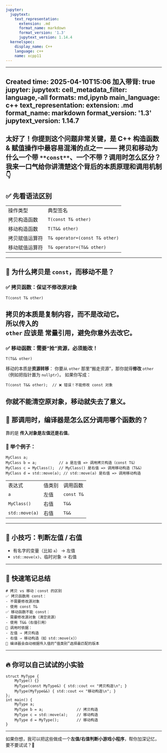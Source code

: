 ```yaml
---
jupyter:
  jupytext:
    text_representation:
      extension: .md
      format_name: markdown
      format_version: '1.3'
      jupytext_version: 1.14.4
  kernelspec:
    display_name: C++
    language: c++
    name: xcpp11
---
```


---
Created time: 2025-04-10T15:06
加入带背: true
jupyter:
  jupytext:
    cell_metadata_filter: language,-all
    formats: md,ipynb
    main_language: c++
    text_representation:
      extension: .md
      format_name: markdown
      format_version: '1.3'
      jupytext_version: 1.14.7
---
太好了！你提到这个问题非常关键，是 C++ 构造函数 & 赋值操作中最容易混淆的点之一 —— **拷贝和移动为什么一个带** `**const**`**、一个不带？调用时怎么区分？**
我来一口气给你讲清楚这个背后的**本质原理**和**调用机制**👇
---
## ✅ 先看语法区别
|   |   |
|---|---|
|操作类型|典型签名|
|拷贝构造函数|`T(const T& other)`|
|移动构造函数|`T(T&& other)`|
|拷贝赋值运算符|`T& operator=(const T& other)`|
|移动赋值运算符|`T& operator=(T&& other)`|
---
## 🎯 为什么拷贝是 `const`，而移动不是？
### ✅ 拷贝函数：保证不修改原对象


```
T(const T& other)
```

拷贝的本质是**复制内容**，而不是改动它。  
所以传入的  
`other` 应该是 **常量引用**，避免你意外去改它。
---
### ✅ 移动函数：需要“抢”资源，必须能改！


```
T(T&& other)
```

移动的本质是**资源转移**：
你要从 `other` 那里“搬走资源”，那你就得**修改** `other`（例如把指针置为 `nullptr`）。
如果你写成：


```
T(const T&& other);  // ❌ 错误！不能修改 const 对象
```

你就不能清空原对象，移动就失去了意义。
---
## 🤔 那调用时，编译器是怎么区分调用哪个函数的？
靠的是 **传入对象是左值还是右值**。
### 🧩 举个例子：


```
MyClass a;
MyClass b = a;          // a 是左值 => 调用拷贝构造（const T&）
MyClass c = MyClass();  // MyClass() 是右值 => 调用移动构造（T&&）
MyClass d = std::move(a); // std::move(a) 是右值 => 调用移动构造
```

|   |   |   |
|---|---|---|
|表达式|值类别|调用函数|
|`a`|左值|`const T&`|
|`MyClass()`|右值|`T&&`|
|`std::move(a)`|右值|`T&&`|
---
## 🧠 小技巧：判断左值 / 右值
- 有名字的变量（比如 `a`） → 左值
- `std::move(x)`、临时对象 → 右值
---
## 📝 快速笔记总结
```Plain
# 拷贝 vs 移动：const 的区别
✅ 拷贝函数用 const：
- 不需要修改源对象
- 使用 const T&
✅ 移动函数不能 const：
- 需要修改源对象（清空资源）
- 使用 T&&（右值引用）
🎯 调用时依据：
- 左值 ⇒ 拷贝构造
- 右值 ⇒ 移动构造（如 std::move(x)）
📌 编译器会自动根据传入值的“值类别”选择最匹配的版本
```
---
## 🔥 你可以自己试试的小实验


```
struct MyType {
    MyType() {}
    MyType(const MyType&) { std::cout << "拷贝构造\n"; }
    MyType(MyType&&) { std::cout << "移动构造\n"; }
};
int main() {
    MyType a;
    MyType b = a;               // 拷贝构造
    MyType c = std::move(a);    // 移动构造
    MyType d = MyType();        // 移动构造
}
```

---
如果你想，我可以把这些做成一个**左值/右值判断小游戏小程序**，帮你加深记忆，要不要试试？👀
